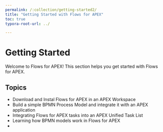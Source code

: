 ```yaml
---
permalink: /:collection/getting-started2/
title: "Getting Started with Flows for APEX"
toc: true
typora-root-url: ../

---
```


# Getting Started

Welcome to Flows for APEX!  This section helps you get started with Flows for APEX.

## Topics

- Download and Instal Flows for APEX in an APEX Workspace
- Build a simple BPMN Process Model and integrate it with an APEX application
- Integrating Flows for APEX tasks into an APEX Unified Task List 
- Learning how BPMN models work in Flows for APEX
- 



